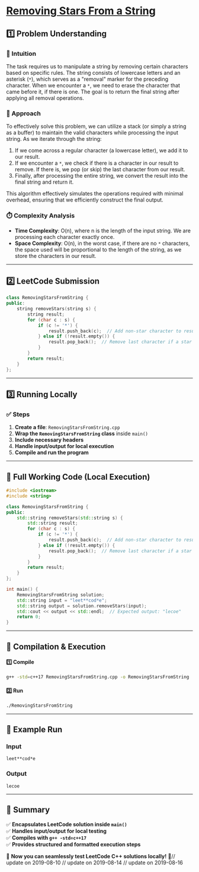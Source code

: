 # **[Removing Stars From a String](https://leetcode.com/problems/removing-stars-from-a-string/description/)**  

## **1️⃣ Problem Understanding**  
### **📌 Intuition**  
The task requires us to manipulate a string by removing certain characters based on specific rules. The string consists of lowercase letters and an asterisk (`*`), which serves as a "removal" marker for the preceding character. When we encounter a `*`, we need to erase the character that came before it, if there is one. The goal is to return the final string after applying all removal operations.

### **🚀 Approach**  
To effectively solve this problem, we can utilize a stack (or simply a string as a buffer) to maintain the valid characters while processing the input string. As we iterate through the string:

1. If we come across a regular character (a lowercase letter), we add it to our result.
2. If we encounter a `*`, we check if there is a character in our result to remove. If there is, we pop (or skip) the last character from our result.
3. Finally, after processing the entire string, we convert the result into the final string and return it.

This algorithm effectively simulates the operations required with minimal overhead, ensuring that we efficiently construct the final output.

### **⏱️ Complexity Analysis**  
- **Time Complexity**: O(n), where n is the length of the input string. We are processing each character exactly once.
- **Space Complexity**: O(n), in the worst case, if there are no `*` characters, the space used will be proportional to the length of the string, as we store the characters in our result.

---  

## **2️⃣ LeetCode Submission**  
```cpp
class RemovingStarsFromString {
public:
    string removeStars(string s) {
        string result;
        for (char c : s) {
            if (c != '*') {
                result.push_back(c);  // Add non-star character to result
            } else if (!result.empty()) {
                result.pop_back();  // Remove last character if a star is found
            }
        }
        return result;
    }
};
```  

---  

## **3️⃣ Running Locally**  
### **✅ Steps**  
1. **Create a file**: `RemovingStarsFromString.cpp`  
2. **Wrap the `RemovingStarsFromString` class** inside `main()`  
3. **Include necessary headers**  
4. **Handle input/output for local execution**  
5. **Compile and run the program**  

---  

## **📝 Full Working Code (Local Execution)**  
```cpp
#include <iostream>
#include <string>

class RemovingStarsFromString {
public:
    std::string removeStars(std::string s) {
        std::string result;
        for (char c : s) {
            if (c != '*') {
                result.push_back(c);  // Add non-star character to result
            } else if (!result.empty()) {
                result.pop_back();  // Remove last character if a star is found
            }
        }
        return result;
    }
};

int main() {
    RemovingStarsFromString solution;
    std::string input = "leet**cod*e";
    std::string output = solution.removeStars(input);
    std::cout << output << std::endl;  // Expected output: "lecoe"
    return 0;
}
```  

---  

## **🔧 Compilation & Execution**  
#### **1️⃣ Compile**  
```bash
g++ -std=c++17 RemovingStarsFromString.cpp -o RemovingStarsFromString
```  

#### **2️⃣ Run**  
```bash
./RemovingStarsFromString
```  

---  

## **🎯 Example Run**  
### **Input**  
```
leet**cod*e
```  
### **Output**  
```
lecoe
```  

---  

## **📌 Summary**  
✅ **Encapsulates LeetCode solution inside `main()`**  
✅ **Handles input/output for local testing**  
✅ **Compiles with `g++ -std=c++17`**  
✅ **Provides structured and formatted execution steps**  

🚀 **Now you can seamlessly test LeetCode C++ solutions locally!** 🚀// update on 2019-08-10
// update on 2019-08-14
// update on 2019-08-16
